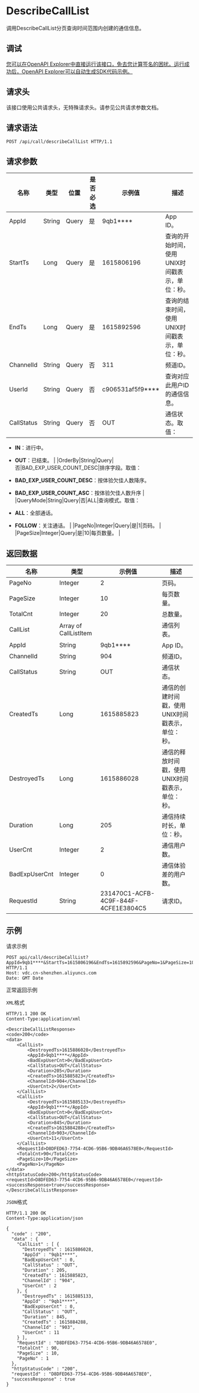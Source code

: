 # DescribeCallList

调用DescribeCallList分页查询时间范围内创建的通信信息。

## 调试

[您可以在OpenAPI Explorer中直接运行该接口，免去您计算签名的困扰。运行成功后，OpenAPI Explorer可以自动生成SDK代码示例。](https://api.aliyun.com/#product=vdc&api=DescribeCallList&type=ROA&version=2020-12-14)

## 请求头

该接口使用公共请求头，无特殊请求头。请参见公共请求参数文档。

## 请求语法

```
POST /api/call/describeCallList HTTP/1.1
```

## 请求参数

|名称|类型|位置|是否必选|示例值|描述|
|--|--|--|----|---|--|
|AppId|String|Query|是|9qb1\*\*\*\*|App ID。 |
|StartTs|Long|Query|是|1615806196|查询的开始时间，使用UNIX时间戳表示，单位：秒。 |
|EndTs|Long|Query|是|1615892596|查询的结束时间，使用UNIX时间戳表示，单位：秒。 |
|ChannelId|String|Query|否|311|频道ID。 |
|UserId|String|Query|否|c906531af5f9\*\*\*\*|查询对应此用户ID的通信信息。 |
|CallStatus|String|Query|否|OUT|通信状态。取值：

 -   **IN**：进行中。
-   **OUT**：已结束。 |
|OrderBy|String|Query|否|BAD\_EXP\_USER\_COUNT\_DESC|排序字段。取值：

 -   **BAD\_EXP\_USER\_COUNT\_DESC**：按体验欠佳人数降序。
-   **BAD\_EXP\_USER\_COUNT\_ASC**：按体验欠佳人数升序 |
|QueryMode|String|Query|否|ALL|查询模式。取值：

 -   **ALL**：全部通话。
-   **FOLLOW**：关注通话。 |
|PageNo|Integer|Query|是|1|页码。 |
|PageSize|Integer|Query|是|10|每页数量。 |

## 返回数据

|名称|类型|示例值|描述|
|--|--|---|--|
|PageNo|Integer|2|页码。 |
|PageSize|Integer|10|每页数量。 |
|TotalCnt|Integer|20|总数量。 |
|CallList|Array of CallListItem| |通信列表。 |
|AppId|String|9qb1\*\*\*\*|App ID。 |
|ChannelId|String|904|频道ID。 |
|CallStatus|String|OUT|通信状态。 |
|CreatedTs|Long|1615885823|通信的创建时间戳，使用UNIX时间戳表示，单位：秒。 |
|DestroyedTs|Long|1615886028|通信的释放时间戳，使用UNIX时间戳表示，单位：秒。 |
|Duration|Long|205|通信持续时长，单位：秒。 |
|UserCnt|Integer|2|通信用户数。 |
|BadExpUserCnt|Integer|0|通信体验差的用户数。 |
|RequestId|String|231470C1-ACFB-4C9F-844F-4CFE1E3804C5|请求ID。 |

## 示例

请求示例

```
POST api/call/describeCallList?AppId=9qb1****&StartTs=1615806196&EndTs=1615892596&PageNo=1&PageSize=10 HTTP/1.1 
Host: vdc.cn-shenzhen.aliyuncs.com 
Date: GMT Date
```

正常返回示例

`XML`格式

```
HTTP/1.1 200 OK
Content-Type:application/xml

<DescribeCallListResponse>
<code>200</code>
<data>
    <CallList>
        <DestroyedTs>1615886028</DestroyedTs>
        <AppId>9qb1****</AppId>
        <BadExpUserCnt>0</BadExpUserCnt>
        <CallStatus>OUT</CallStatus>
        <Duration>205</Duration>
        <CreatedTs>1615885823</CreatedTs>
        <ChannelId>904</ChannelId>
        <UserCnt>2</UserCnt>
    </CallList>
    <CallList>
        <DestroyedTs>1615885133</DestroyedTs>
        <AppId>9qb1****</AppId>
        <BadExpUserCnt>0</BadExpUserCnt>
        <CallStatus>OUT</CallStatus>
        <Duration>845</Duration>
        <CreatedTs>1615884288</CreatedTs>
        <ChannelId>903</ChannelId>
        <UserCnt>11</UserCnt>
    </CallList>
    <RequestId>D8DFED63-7754-4CD6-95B6-9DB46A6578E0</RequestId>
    <TotalCnt>90</TotalCnt>
    <PageSize>10</PageSize>
    <PageNo>1</PageNo>
</data>
<httpStatusCode>200</httpStatusCode>
<requestId>D8DFED63-7754-4CD6-95B6-9DB46A6578E0</requestId>
<successResponse>true</successResponse>
</DescribeCallListResponse>
```

`JSON`格式

```
HTTP/1.1 200 OK
Content-Type:application/json

{
  "code" : "200",
  "data" : {
    "CallList" : [ {
      "DestroyedTs" : 1615886028,
      "AppId" : "9qb1****",
      "BadExpUserCnt" : 0,
      "CallStatus" : "OUT",
      "Duration" : 205,
      "CreatedTs" : 1615885823,
      "ChannelId" : "904",
      "UserCnt" : 2
    }, {
      "DestroyedTs" : 1615885133,
      "AppId" : "9qb1****",
      "BadExpUserCnt" : 0,
      "CallStatus" : "OUT",
      "Duration" : 845,
      "CreatedTs" : 1615884288,
      "ChannelId" : "903",
      "UserCnt" : 11
    } ],
    "RequestId" : "D8DFED63-7754-4CD6-95B6-9DB46A6578E0",
    "TotalCnt" : 90,
    "PageSize" : 10,
    "PageNo" : 1
  },
  "httpStatusCode" : "200",
  "requestId" : "D8DFED63-7754-4CD6-95B6-9DB46A6578E0",
  "successResponse" : true
}
```

